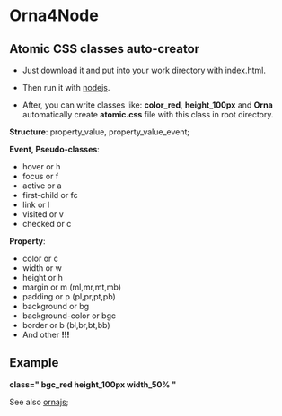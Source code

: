 # Orna4Node

Atomic CSS classes auto-creator
-------------

 - Just download it and put into your work directory with index.html.

 - Then run it with [nodejs](https://nodejs.org).

 - After, you can write classes like: **color_red**, **height_100px** and **Orna** automatically create **atomic.css** file with this class in root directory.


**Structure**: property_value, property_value_event;

**Event, Pseudo-classes**: 
   
   *  hover or h
   *  focus or f
   *  active or a
   *  first-child or fc
   *  link or l
   *  visited or v
   *  checked or c

**Property**: 

  -  color or c 
  -  width or w
  -  height or h
  -  margin or m (ml,mr,mt,mb)
  -  padding or p (pl,pr,pt,pb)
  -  background or bg
  -  background-color or bgc
  -  border or b (bl,br,bt,bb)
  -  And other **!!!**

Example
--------

**class=" bgc_red height_100px width_50% "**

See also [ornajs](http://ornaorg.github.io);